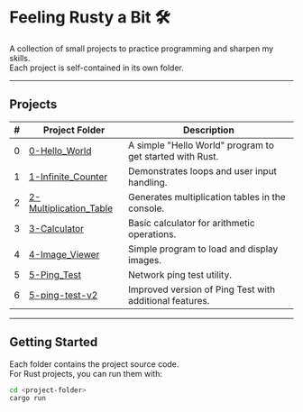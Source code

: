 # Feeling Rusty a Bit 🛠️

A collection of small projects to practice programming and sharpen my skills.  
Each project is self-contained in its own folder.  

---

## Projects

| # | Project Folder | Description |
|---|----------------|-------------|
| 0 | [0-Hello_World](0-Hello_World/) | A simple "Hello World" program to get started with Rust. |
| 1 | [1-Infinite_Counter](1-Infinite_Counter/) | Demonstrates loops and user input handling. |
| 2 | [2-Multiplication_Table](2-Multiplication_Table/) | Generates multiplication tables in the console. |
| 3 | [3-Calculator](3-Calculator/) | Basic calculator for arithmetic operations. |
| 4 | [4-Image_Viewer](4-Image_Viewer/) | Simple program to load and display images. |
| 5 | [5-Ping_Test](5-Ping_Test/) | Network ping test utility. |
| 6 | [5-ping-test-v2](5-ping-test-v2/) | Improved version of Ping Test with additional features. |

---

## Getting Started

Each folder contains the project source code.  
For Rust projects, you can run them with:

```bash
cd <project-folder>
cargo run
